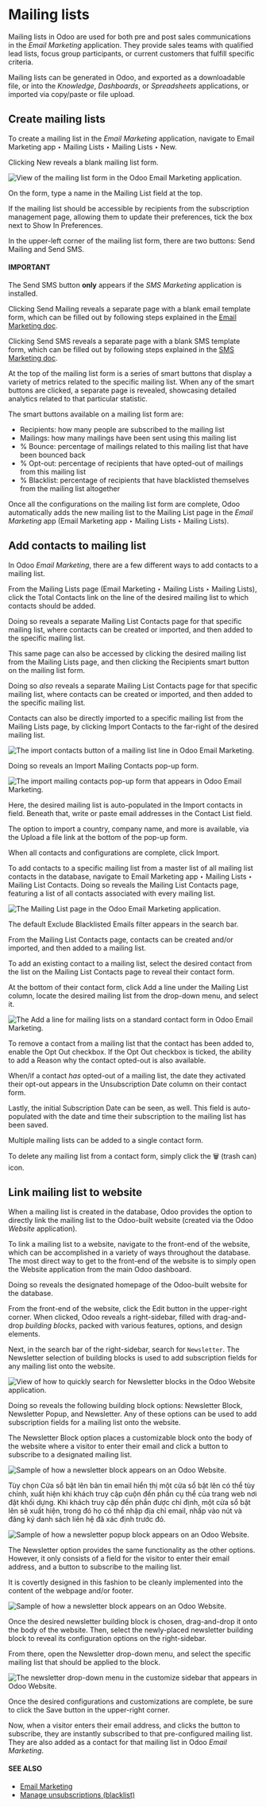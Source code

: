 # Mailing lists

Mailing lists in Odoo are used for both pre and post sales communications in the *Email Marketing*
application. They provide sales teams with qualified lead lists, focus group participants, or
current customers that fulfill specific criteria.

Mailing lists can be generated in Odoo, and exported as a downloadable file, or into the
*Knowledge*, *Dashboards*, or *Spreadsheets* applications, or imported via copy/paste or file
upload.

## Create mailing lists

To create a mailing list in the *Email Marketing* application, navigate to Email
Marketing app ‣ Mailing Lists ‣ Mailing Lists ‣ New.

Clicking New reveals a blank mailing list form.

![View of the mailing list form in the Odoo Email Marketing application.](../../../_images/new-mailing-list-form.png)

On the form, type a name in the Mailing List field at the top.

If the mailing list should be accessible by recipients from the subscription management page,
allowing them to update their preferences, tick the box next to Show In Preferences.

In the upper-left corner of the mailing list form, there are two buttons: Send Mailing
and Send SMS.

#### IMPORTANT
The Send SMS button **only** appears if the *SMS Marketing* application is installed.

Clicking Send Mailing reveals a separate page with a blank email template form, which
can be filled out by following steps explained in the [Email Marketing doc](../email_marketing.md).

Clicking Send SMS reveals a separate page with a blank SMS template form, which can be
filled out by following steps explained in the [SMS Marketing doc](../sms_marketing.md).

At the top of the mailing list form is a series of smart buttons that display a variety of metrics
related to the specific mailing list. When any of the smart buttons are clicked, a separate page is
revealed, showcasing detailed analytics related to that particular statistic.

The smart buttons available on a mailing list form are:

- Recipients: how many people are subscribed to the mailing list
- Mailings: how many mailings have been sent using this mailing list
- % Bounce: percentage of mailings related to this mailing list that have been bounced
  back
- % Opt-out: percentage of recipients that have opted-out of mailings from this mailing
  list
- % Blacklist: percentage of recipients that have blacklisted themselves from the
  mailing list altogether

Once all the configurations on the mailing list form are complete, Odoo automatically adds the new
mailing list to the Mailing List page in the *Email Marketing* app
(Email Marketing app ‣ Mailing Lists ‣ Mailing Lists).

## Add contacts to mailing list

In Odoo *Email Marketing*, there are a few different ways to add contacts to a mailing list.

From the Mailing Lists page (Email Marketing ‣ Mailing Lists ‣
Mailing Lists), click the Total Contacts link on the line of the desired mailing list
to which contacts should be added.

Doing so reveals a separate Mailing List Contacts page for that specific mailing list,
where contacts can be created or imported, and then added to the specific mailing list.

This same page can also be accessed by clicking the desired mailing list from the Mailing
Lists page, and then clicking the Recipients smart button on the mailing list form.

Doing so *also* reveals a separate Mailing List Contacts page for that specific mailing
list, where contacts can be created or imported, and then added to the specific mailing list.

Contacts can also be directly imported to a specific mailing list from the Mailing Lists
page, by clicking Import Contacts to the far-right of the desired mailing list.

![The import contacts button of a mailing list line in Odoo Email Marketing.](../../../_images/import-contacts-button.png)

Doing so reveals an Import Mailing Contacts pop-up form.

![The import mailing contacts pop-up form that appears in Odoo Email Marketing.](../../../_images/import-mailing-contacts-popup.png)

Here, the desired mailing list is auto-populated in the Import contacts in field.
Beneath that, write or paste email addresses in the Contact List field.

The option to import a country, company name, and more is available, via the Upload a
file link at the bottom of the pop-up form.

When all contacts and configurations are complete, click Import.

To add contacts to a specific mailing list from a master list of all mailing list contacts in the
database, navigate to Email Marketing app ‣ Mailing Lists ‣ Mailing List
Contacts. Doing so reveals the Mailing List Contacts page, featuring a list of all
contacts associated with every mailing list.

![The Mailing List page in the Odoo Email Marketing application.](../../../_images/mailing-list-page.png)

The default Exclude Blacklisted Emails filter appears in the search bar.

From the Mailing List Contacts page, contacts can be created and/or imported, and then
added to a mailing list.

To add an existing contact to a mailing list, select the desired contact from the list on the
Mailing List Contacts page to reveal their contact form.

At the bottom of their contact form, click Add a line under the Mailing List
column, locate the desired mailing list from the drop-down menu, and select it.

![The Add a line for mailing lists on a standard contact form in Odoo Email Marketing.](../../../_images/contact-form-mailing-list-add.png)

To remove a contact from a mailing list that the contact has been added to, enable the
Opt Out checkbox. If the Opt Out checkbox is ticked, the ability to add a
Reason why the contact opted-out is also available.

When/if a contact *has* opted-out of a mailing list, the date they activated their opt-out appears
in the Unsubscription Date column on their contact form.

Lastly, the initial Subscription Date can be seen, as well. This field is auto-populated
with the date and time their subscription to the mailing list has been saved.

Multiple mailing lists can be added to a single contact form.

To delete any mailing list from a contact form, simply click the 🗑️ (trash can) icon.

## Link mailing list to website

When a mailing list is created in the database, Odoo provides the option to directly link the
mailing list to the Odoo-built website (created via the Odoo *Website* application).

To link a mailing list to a website, navigate to the front-end of the website, which can be
accomplished in a variety of ways throughout the database. The most direct way to get to the
front-end of the website is to simply open the Website application from the main
Odoo dashboard.

Doing so reveals the designated homepage of the Odoo-built website for the database.

From the front-end of the website, click the Edit button in the upper-right corner. When
clicked, Odoo reveals a right-sidebar, filled with drag-and-drop *building blocks*, packed with
various features, options, and design elements.

Next, in the search bar of the right-sidebar, search for `Newsletter`. The Newsletter
selection of building blocks is used to add subscription fields for any mailing list onto the
website.

![View of how to quickly search for Newsletter blocks in the Odoo Website application.](../../../_images/newsletter-block-search.png)

Doing so reveals the following building block options: Newsletter Block,
Newsletter Popup, and Newsletter. Any of these options can be used to add
subscription fields for a mailing list onto the website.

The Newsletter Block option places a customizable block onto the body of the website
where a visitor to enter their email and click a button to subscribe to a designated mailing list.

![Sample of how a newsletter block appears on an Odoo Website.](../../../_images/newsletter-block-sample.png)

Tùy chọn Cửa sổ bật lên bản tin email hiển thị một cửa sổ bật lên có thể tùy chỉnh, xuất hiện khi khách truy cập cuộn đến phần cụ thể của trang web nơi đặt khối dựng. Khi khách truy cập đến phần được chỉ định, một cửa sổ bật lên sẽ xuất hiện, trong đó họ có thể nhập địa chỉ email, nhấp vào nút và đăng ký danh sách liên hệ đã xác định trước đó.

![Sample of how a newsletter popup block appears on an Odoo Website.](../../../_images/newsletter-popup-sample.png)

The Newsletter option provides the same functionality as the other options. However, it
only consists of a field for the visitor to enter their email address, and a button to subscribe to
the mailing list.

It is covertly designed in this fashion to be cleanly implemented into the content of the webpage
and/or footer.

![Sample of how a newsletter block appears on an Odoo Website.](../../../_images/newsletter-sample.png)

Once the desired newsletter building block is chosen, drag-and-drop it onto the body of the
website. Then, select the newly-placed newsletter building block to reveal its configuration options
on the right-sidebar.

From there, open the Newsletter drop-down menu, and select the specific mailing list
that should be applied to the block.

![The newsletter drop-down menu in the customize sidebar that appears in Odoo Website.](../../../_images/newsletter-dropdown-customize-sidebar.png)

Once the desired configurations and customizations are complete, be sure to click the
Save button in the upper-right corner.

Now, when a visitor enters their email address, and clicks the button to subscribe, they are
instantly subscribed to that pre-configured mailing list. They are also added as a contact for that
mailing list in Odoo *Email Marketing*.

#### SEE ALSO
- [Email Marketing](../email_marketing.md)
- [Manage unsubscriptions (blacklist)](unsubscriptions.md)
